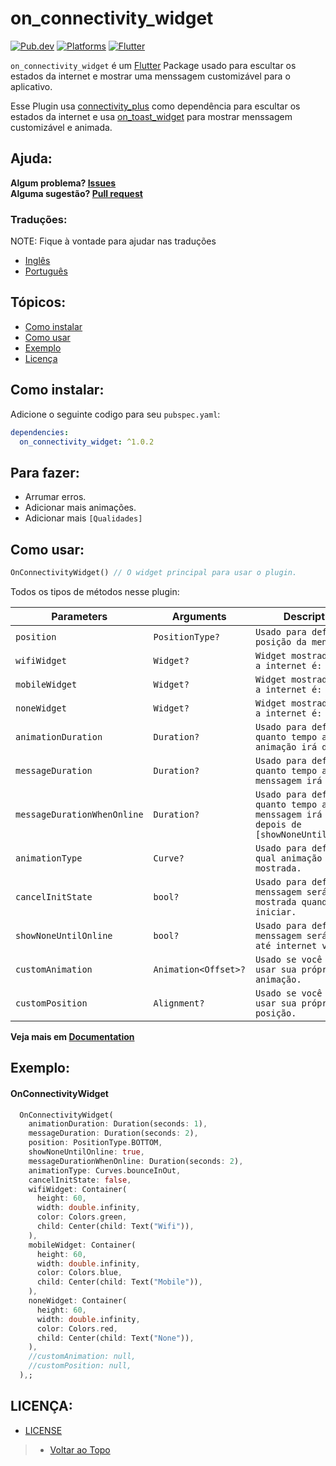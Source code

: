 # on_connectivity_widget

[![Pub.dev](https://img.shields.io/pub/v/on_connectivity_widget?color=9cf&label=Pub.dev&style=flat-square)](https://pub.dev/packages/on_connectivity_widget)
[![Platforms](https://img.shields.io/badge/Platforms-Android%20%7C%20IOS%20%7C%20Web%20%7C%20MacOs%20%7C%20Linux%20%7C%20Windows-9cf?&style=flat-square)](https://www.android.com/)
[![Flutter](https://img.shields.io/badge/Language-Flutter%20%7C%20Null--Safety-9cf?logo=flutter&style=flat-square)](https://www.flutter.dev/)

`on_connectivity_widget` é um [Flutter](https://flutter.dev/) Package usado para escultar os estados da internet e mostrar uma menssagem customizável para o aplicativo.

Esse Plugin usa [connectivity_plus](https://pub.dev/packages/connectivity_plus) como dependência para escultar os estados da internet e usa [on_toast_widget](https://pub.dev/packages/on_toast_widget) para mostrar menssagem customizável e animada.

## Ajuda:

**Algum problema? [Issues](https://github.com/LucasPJS/on_connectivity_widget/issues)** <br>
**Alguma sugestão? [Pull request](https://github.com/LucasPJS/on_connectivity_widget/pulls)**

### Traduções:

NOTE: Fique à vontade para ajudar nas traduções

* [Inglês](README.md)
* [Português](README.pt-BR.md)

## Tópicos:

* [Como instalar](#como-instalar)
* [Como usar](#como-usar)
* [Exemplo](#exemplo)
* [Licença](#licença)

<!-- ## Gif Examples:
| <img src=""/> | <img src=""/> | <img src=""/> | <img src=""/> |
|:---:|:---:|:---:|:---:|
| TOP | BOTTOM | LEFT_TOP | LEFT_BOTTOM | -->

## Como instalar:
Adicione o seguinte codigo para seu `pubspec.yaml`:
```yaml
dependencies:
  on_connectivity_widget: ^1.0.2
```

## Para fazer:

* Arrumar erros.
* Adicionar mais animações.
* Adicionar mais `[Qualidades]`

## Como usar:

```dart
OnConnectivityWidget() // O widget principal para usar o plugin.
```
Todos os tipos de métodos nesse plugin:

|  Parameters  |   Arguments   |   Description   |
|--------------|-----------------|-----------------|
| `position` | `PositionType?` | `Usado para definir a posição da menssagem` | <br>
| `wifiWidget` | `Widget?` | `Widget mostrado quando a internet é: Wifi.` | <br>
| `mobileWidget` | `Widget?` | `Widget mostrado quando a internet é: Mobile` | <br>
| `noneWidget` | `Widget?` | `Widget mostrado quando a internet é: Offline.` | <br>
| `animationDuration` | `Duration?` | `Usado para definir quanto tempo a animação irá durar.` | <br>
| `messageDuration` | `Duration?` | `Usado para definir quanto tempo a menssagem irá durar.` | <br>
| `messageDurationWhenOnline` | `Duration?` | `Usado para definir quanto tempo a menssagem irá durar depois de [showNoneUntilOnline].` | <br>
| `animationType` | `Curve?` | `Usado para definir qual animação será mostrada.` | <br>
| `cancelInitState` | `bool?` | `Usado para definir se menssagem será mostrada quando app iniciar.` | <br>
| `showNoneUntilOnline` | `bool?` | `Usado para definir se menssagem será esperar até internet voltar.` | <br>
| `customAnimation` | `Animation<Offset>?` | `Usado se você quer usar sua própria animação.` | <br>
| `customPosition` | `Alignment?` | `Usado se você quer usar sua própria posição.` | <br>

**Veja mais em [Documentation](https://pub.dev/documentation/on_connectivity_widget/latest/on_connectivity_widget/on_connectivity_widget-library.html)**

## Exemplo:

#### OnConnectivityWidget
```dart
  OnConnectivityWidget(
    animationDuration: Duration(seconds: 1),
    messageDuration: Duration(seconds: 2),
    position: PositionType.BOTTOM,
    showNoneUntilOnline: true,
    messageDurationWhenOnline: Duration(seconds: 2),
    animationType: Curves.bounceInOut,
    cancelInitState: false,
    wifiWidget: Container(
      height: 60,
      width: double.infinity,
      color: Colors.green,
      child: Center(child: Text("Wifi")),
    ),
    mobileWidget: Container(
      height: 60,
      width: double.infinity,
      color: Colors.blue,
      child: Center(child: Text("Mobile")),
    ),
    noneWidget: Container(
      height: 60,
      width: double.infinity,
      color: Colors.red,
      child: Center(child: Text("None")),
    ),
    //customAnimation: null,
    //customPosition: null,
  ),;
```

## LICENÇA:

* [LICENSE](https://github.com/LucasPJS/on_connectivity_widget/blob/main/LICENSE)

> * [Voltar ao Topo](#on_connectivity_widget)
